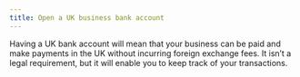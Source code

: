 ```yaml
---
title: Open a UK business bank account
---
```

Having a UK bank account will mean that your business can be paid and make payments in the UK without incurring foreign exchange fees. It isn’t a legal requirement, but it will enable you to keep track of your transactions.

